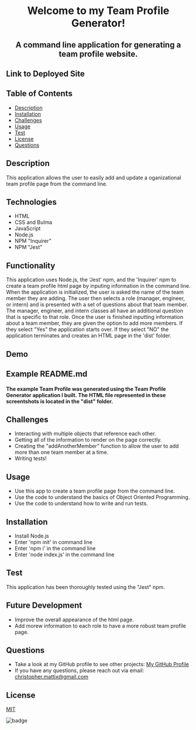 

# <p align="center">Welcome to my Team Profile Generator!</p> 
## <p align="center">A command line application for generating a team profile website.</p>

## Link to Deployed Site


## Table of Contents
  * [Description](#description)
  * [Installation](#installation)
  * [Challenges](#challenges)
  * [Usage](#usage)
  * [Test](#test)
  * [License](#license)
  * [Questions](#questions)

## Description

This application allows the user to easily add and update a oganizational team profile page from the command line. 
 
## Technologies
* HTML
* CSS and Bulma
* JavaScript
* Node.js
* NPM "Inquirer"
* NPM "Jest"

## Functionality

This application uses Node.js, the 'Jest' npm, and the 'Inquirer' npm to create a team profile html page by inputing information in the command line. When the application is initialized, the user is asked the name of the team member they are adding. The user then selects a role (manager, engineer, or intern) and is presented with a set of questions about that team member. The manager, engineer, and intern classes all have an additional question that is specific to that role. Once the user is finished inputting information about a team member, they are given the option to add more members. If they select "Yes" the application starts over. If they select "NO" the application terminates and creates an HTML page in the 'dist' folder.

## Demo


## Example README.md
#### The example Team Profile was generated using the Team Profile Generator application I built. The HTML file represented in these screentshots is located in the "dist" folder.


## Challenges

* Interacting with multiple objects that reference each other.
* Getting all of the information to render on the page correctly.
* Creating the "addAnotherMember" function to allow the user to add more than one team member at a time.
* Writing tests!

## Usage
* Use this app to create a team profile page from the command line.
* Use the code to understand the basics of Object Oriented Programming.
* Use the code to understand how to write and run tests. 

## Installation
* Install Node.js
* Enter 'npm init' in command line
* Enter 'npm i' in the command line
* Enter 'node index.js' in the command line

## Test 
This application has been thoroughly tested using the "Jest" npm.

## Future Development
* Improve the overall appearance of the html page.
* Add morew information to each role to have a more robust team profile page.

## Questions
* Take a look at my GitHub profile to see other projects: 
[My GitHub Profile](https://github.com/BeardoMattix)
* If you have any questions, please reach out via email: christopher.mattix@gmail.com

## License
[MIT](https://opensource.org/licenses/MIT)

![badge](https://img.shields.io/static/v1?label=License&message=MIT&color=success)
